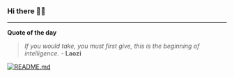 ### Hi there 👋🏻


---

**Quote of the day**

> *If you would take, you must first give, this is the beginning of intelligence.* - **Laozi** 

[![README.md](https://github.com/marcolovazzano/marcolovazzano/actions/workflows/readme.yml/badge.svg?branch=main)](https://github.com/marcolovazzano/marcolovazzano/actions/workflows/readme.yml)
